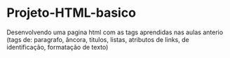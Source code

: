 # Projeto-HTML-basico
Desenvolvendo uma pagina html  com as tags aprendidas nas aulas anterio (tags de: paragrafo, âncora,  titulos, listas, atributos de links, de identificação, formatação de texto)
